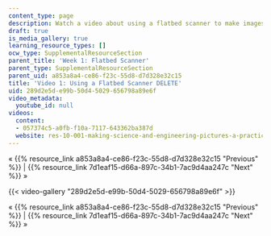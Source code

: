 ```yaml
---
content_type: page
description: Watch a video about using a flatbed scanner to make images.
draft: true
is_media_gallery: true
learning_resource_types: []
ocw_type: SupplementalResourceSection
parent_title: 'Week 1: Flatbed Scanner'
parent_type: SupplementalResourceSection
parent_uid: a853a8a4-ce86-f23c-55d8-d7d328e32c15
title: 'Video 1: Using a Flatbed Scanner DELETE'
uid: 289d2e5d-e99b-50d4-5029-656798a89e6f
video_metadata:
  youtube_id: null
videos:
  content:
  - 057374c5-a0fb-f10a-7117-643362ba387d
  website: res-10-001-making-science-and-engineering-pictures-a-practical-guide-to-presenting-your-work-spring-2016
---
```

« {{% resource_link a853a8a4-ce86-f23c-55d8-d7d328e32c15 "Previous" %}} | {{% resource_link 7d1eaf15-d66a-897c-34b1-7ac9d4aa247c "Next" %}} »

{{< video-gallery "289d2e5d-e99b-50d4-5029-656798a89e6f" >}}


« {{% resource_link a853a8a4-ce86-f23c-55d8-d7d328e32c15 "Previous" %}} | {{% resource_link 7d1eaf15-d66a-897c-34b1-7ac9d4aa247c "Next" %}} »